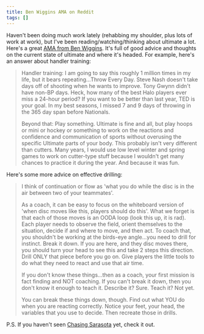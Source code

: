 ```yaml
---
title: Ben Wiggins AMA on Reddit
tags: []
---
```


Haven't been doing much work lately (rehabbing my shoulder, plus lots of work at work), but I've been reading/watching/thinking about ultimate a lot. Here's a great [AMA from Ben Wiggins](http://www.reddit.com/r/ultimate/comments/zrt6u/i_am_ben_wiggins_3time_club_national_champion/). It's full of good advice and thoughts on the current state of ultimate and where it's headed. For example, here's an answer about handler training:

> Handler training: I am going to say this roughly 1 million times in my life, but it bears repeating...Throw Every Day. Steve Nash doesn't take days 
> off of shooting when he wants to improve. Tony Gwynn didn't have non-BP days. Heck, how many of the best Halo players ever miss a 24-hour period? If 
> you want to be better than last year, TED is your goal. In my best seasons, I missed 7 and 9 days of throwing in the 365 day span before Nationals.
>
> Beyond that: Play something. Ultimate is fine and all, but play hoops or mini or hockey or something to work on the reactions and confidence and communication 
> of sports without overusing the specific Ultimate parts of your body. This probably isn't very different than cutters. Many years, I would use low level 
> winter and spring games to work on cutter-type stuff because I wouldn't get many chances to practice it during the year. And because it was fun.

Here's some more advice on effective drilling:

> I think of continuation or flow as 'what you do while the disc is in the air between two of your teammates'.
>
> As a coach, it can be easy to focus on the whiteboard version of 'when disc moves like this, players should do this'. What we forget is that 
> each of those moves is an OODA loop (look this up, it is rad). Each player needs to observe the field, orient themselves to the situation, 
> decide if and where to move, and then act. To coach that, you shouldn't be working at the birds-eye angle...you need to drill for instinct. Break 
> it down. If you are here, and they disc moves there, you should turn your head to see this and take 2 steps this direction. Drill ONLY that piece 
> before you go on. Give players the little tools to do what they need to react and use that air time.
> 
> If you don't know these things...then as a coach, your first mission is fact finding and NOT coaching. If you can't break it down, then you don't 
> know it enough to teach it. Describe it? Sure. Teach it? Not yet.
>
> You can break these things down, though. Find out what YOU do when you are reacting correctly. Notice your feet, your head, the variables that you 
> use to decide. Then recreate those in drills.

P.S. If you haven't seen [Chasing Sarasota](http://www.chasingsarasota.com/) yet, check it out.
